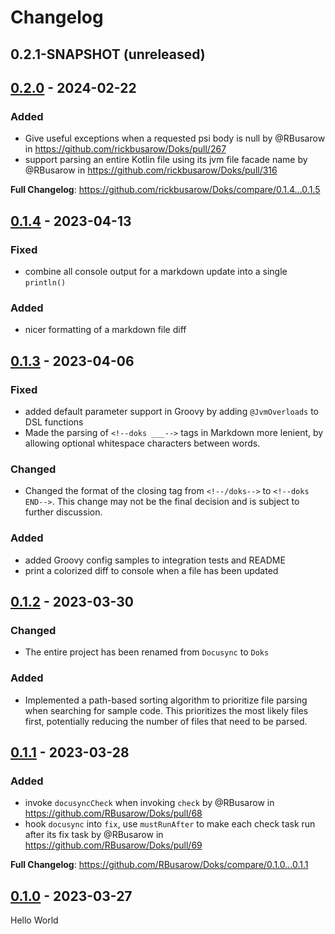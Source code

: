 # Changelog

## 0.2.1-SNAPSHOT (unreleased)

## [0.2.0] - 2024-02-22

### Added
* Give useful exceptions when a requested psi body is null by @RBusarow in https://github.com/rickbusarow/Doks/pull/267
* support parsing an entire Kotlin file using its jvm file facade name by @RBusarow in https://github.com/rickbusarow/Doks/pull/316

**Full Changelog**: https://github.com/rickbusarow/Doks/compare/0.1.4...0.1.5

## [0.1.4] - 2023-04-13

### Fixed

- combine all console output for a markdown update into a single `println()`

### Added

- nicer formatting of a markdown file diff

## [0.1.3] - 2023-04-06

### Fixed

- added default parameter support in Groovy by adding `@JvmOverloads` to DSL functions
- Made the parsing of `<!--doks ___-->` tags in Markdown more lenient, by allowing optional whitespace
  characters between words.

### Changed

- Changed the format of the closing tag from `<!--/doks-->` to `<!--doks END-->`. This change may not
  be the final decision and is subject to further discussion.

### Added

- added Groovy config samples to integration tests and README
- print a colorized diff to console when a file has been updated

## [0.1.2] - 2023-03-30

### Changed

- The entire project has been renamed from `Docusync` to `Doks`

### Added

- Implemented a path-based sorting algorithm to prioritize file parsing when searching for sample code.
  This prioritizes the most likely files first, potentially reducing the number of files that need to
  be parsed.

## [0.1.1] - 2023-03-28

### Added

- invoke `docusyncCheck` when invoking `check` by @RBusarow
  in https://github.com/RBusarow/Doks/pull/68
- hook `docusync` into `fix`, use `mustRunAfter` to make each check task run after its fix task by
  @RBusarow in https://github.com/RBusarow/Doks/pull/69

**Full Changelog**: https://github.com/RBusarow/Doks/compare/0.1.0...0.1.1

## [0.1.0] - 2023-03-27

Hello World

[0.1.0]: https://github.com/rbusarow/doks/releases/tag/0.1.0
[0.1.1]: https://github.com/rbusarow/doks/releases/tag/0.1.1
[0.1.2]: https://github.com/rbusarow/doks/releases/tag/0.1.2
[0.1.3]: https://github.com/rbusarow/doks/releases/tag/0.1.3
[0.1.4]: https://github.com/rbusarow/doks/releases/tag/0.1.4
[0.2.0]: https://github.com/rbusarow/doks/releases/tag/0.2.0
